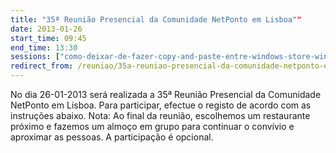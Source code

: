 ```yaml
---
title: "35ª Reunião Presencial da Comunidade NetPonto em Lisboa""
date: 2013-01-26
start_time: 09:45
end_time: 13:30
sessions: ["como-deixar-de-fazer-copy-and-paste-entre-windows-store-windows-phone-apps","empowering-mobile-apps-with-windows-azure-mobile-services"]
redirect_from: /reuniao/35a-reuniao-presencial-da-comunidade-netponto-em-lisboa/
---
```

No dia 26-01-2013 será realizada a 35ª Reunião Presencial da Comunidade NetPonto em Lisboa. Para participar, efectue o registo de acordo com as instruções abaixo.
Nota: Ao final da reunião, escolhemos um restaurante próximo e fazemos um almoço em grupo para continuar o convívio e aproximar as pessoas. A participação é opcional.